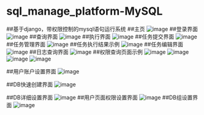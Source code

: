 # sql_manage_platform-MySQL
##基于django，带权限控制的mysql语句运行系统
##主页
![image](https://github.com/speedocjx/myfile/blob/master/sql-manage-platform/main.jpg)
##登录界面
![image](https://github.com/speedocjx/myfile/blob/master/sql-manage-platform/login.jpg)
##查询界面
![image](https://github.com/speedocjx/myfile/blob/master/sql-manage-platform/mysql_query.jpg)
##执行界面
![image](https://github.com/speedocjx/myfile/blob/master/sql-manage-platform/mysql_exec.jpg)
##任务提交界面
![image](https://github.com/speedocjx/myfile/blob/master/sql-manage-platform/task_upload.jpg)
##任务管理界面
![image](https://github.com/speedocjx/myfile/blob/master/sql-manage-platform/task_manage.jpg)
##任务执行结果示例
![image](https://github.com/speedocjx/myfile/blob/master/sql-manage-platform/resul_of_task.jpg)
##任务编辑界面
![image](https://github.com/speedocjx/myfile/blob/master/sql-manage-platform/task_edit.jpg)
##日志查询界面
![image](https://github.com/speedocjx/myfile/blob/master/sql-manage-platform/oper_log.jpg)
##权限查询页面示例
![image](https://github.com/speedocjx/myfile/blob/master/sql-manage-platform/pre_query_db.jpg)
![image](https://github.com/speedocjx/myfile/blob/master/sql-manage-platform/pre_query_dbgroup.jpg)
![image](https://github.com/speedocjx/myfile/blob/master/sql-manage-platform/pre_query_user.jpg)
![image](https://github.com/speedocjx/myfile/blob/master/sql-manage-platform/pre_query_ins.jpg)

##用户账户设置界面
![image](https://github.com/speedocjx/myfile/blob/master/sql-manage-platform/user_set.jpg)

##DB快速创建界面
![image](https://github.com/speedocjx/myfile/blob/master/sql-manage-platform/fast_dbset.jpg)

##DB详细设置界面
![image](https://github.com/speedocjx/myfile/blob/master/sql-manage-platform/db_detailset.jpg)
##用户页面权限设置界面
![image](https://github.com/speedocjx/myfile/blob/master/sql-manage-platform/group_set.jpg.jpg)
##DB组设置界面
![image](https://github.com/speedocjx/myfile/blob/master/sql-manage-platform/dbgroup_set.jpg)
